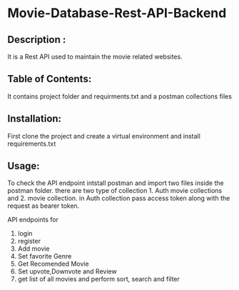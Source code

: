# Movie-Database-Rest-API-Backend
## Description :
It is a Rest API used to maintain the movie related websites.
## Table of Contents: 
It contains project folder and requirments.txt and a postman collections files
## Installation: 
First clone the project and create a virtual environment and install requirements.txt
## Usage: 
To check the API endpoint intstall postman and import two files inside the postman folder.
there are two type of collection 1. Auth movie collections and 2. movie collection. in Auth collection pass access token along with the request as bearer token. 

API endpoints for
1. login
2. register
3. Add movie
4. Set favorite Genre
5. Get Recomended Movie
6. Set upvote,Downvote and Review
7. get list of all movies and perform sort, search and filter
